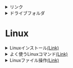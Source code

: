 <details>  
  <summary>リンク</summary>
    <a href="https://github.com/yuuki-naito/note/blob/main/test/README.md">git</a>
</details>
<details>  
  <summary> ドライブフォルダ </summary><div>
  
  <a href="https://drive.google.com/drive/folders/1gBcU39HoN8ojK4kbKTYJj8MxPPMXkJnQ?usp=drive_link">ドライブフォルダ</a>
  </div></details> 

# Linux #

<details>
<summary>Linuxインストール<a href="https://gitlab.com/pascaliaasia/pav-training-program/basic-program/-/blob/tool/linux_basic/02.Install Linux virtual env.md">(Link)</a>
</summary><div>

  ## 2. Install Linux virtual environment
  - WIndowsへのInstall
  1. WindowsへのLinux環境として、まずはUbuntuをInstallする。
  1. WindowsでLinuxを動作可能にするために、「スタート」「設定」「アプリと機能」(右上に)「プログラムと機能」より、「Windowsの機能の有効化と無効化を選択。下記画像の「Linux用Windowsサブシステム」を有効にする。
  ![image.png](https://boostnote.io/api/teams/R3VwmLMvj/files/763f82a1cfde77cd8728bced0b94c745ec1d792e3b24bfe6c25004b1bd4848a6-image.png)
  1. WindowsストアよりUbuntuを検索、インストールする。
  ![image.png](https://boostnote.io/api/teams/R3VwmLMvj/files/709620534e09e09149d2eac8efab9ebcd8b0ce1a2bd3718384e747fb585f1908-image.png)
  1. 少しの後、ユーザ名とPWを登録する。
  ![image.png](https://boostnote.io/api/teams/R3VwmLMvj/files/fcf7a2e3d5ce42bf74616605a2a904b824b3cb2a2f5d421450c8b72605129509-image.png)

  [!NOTE]
  ユーザ名には入力規則があり、今回の例では「.」が引っ掛かった<br>
  PWの設定の際の入力時には画面上にPWの文字列が表示されないので注意

  </div></details> 

<details>
<summary>よく使うLinuxコマンド<a href="https://gitlab.com/pascaliaasia/pav-training-program/basic-program/-/blob/tool/linux_basic/03.Most often using Linux commands.md">(Link)</a>
</summary><div>

## 3. Most often using Linux commands ##
- ### 主要なコマンド ###
  <details><summary>cat</summary><div>

  catコマンド(concatenateの略)<br>
  ファイルに記載されている内容をコマンドラインに出力する。<br>
  エディタを使って中身を見るよりも素早く中身を確認でき、中身を変えてしまう危険もない。<br>
  /etc/passwdディレクトリで試してみる。
  ```
  cat /etc/passwd
  ``` 

  ![image.png](https://boostnote.io/api/teams/R3VwmLMvj/files/3ec3cdad0a4d003b1d8185135672f5a6effd1f28e34d6bfe8a20aa4bfc7c5395-image.png)
[!note]
  対象のファイルについては、きちんと参照パスが現在位置から指定できる場所にいる必要がある。

  出力したいファイルの内容がコンソールの画面上よりも大きい場合には、「| less」オプションを指定することでlessモードに入ることができる<br>
  lessモードでは、十字キーやPageUp PageDownキーを使用してファイルの中身を閲覧可能になる。<br>
  lessモードはqキーで終了できる。
    </div></details>
    <details><summary>echo</summary><div>

      
      echoコマンドでは、文字列をコンソール画面に出力することができる。<br>
      例えば、環境変数として持っている下記のような変数の内容を出力することもできる。
      ```
      $USER    --ユーザ名
      $HOME    --ユーザのホームディレクトリ
      $PATH    --コマンド検索パス
      ```

      環境変数には、「ユーザ名」「ユーザのホームディレクトリ」や何かのコマンドで指定した際に、対応するディレクトリパスを検索・取得する「パス」の指定などが記載されている。
    [!NOTE]
     $PATH
      $PATHはコマンドサーチパスや、コマンド検索パスなどと呼ばれている。<br>
      Linuxの特徴として、**上記のパスに指定してあるディレクトリはパス名を省略してよい**という決まりがある。<br>
      Windowsと違い、カレントディレクトリにあったとしても**自分のファイルとは限らない**ため、コマンドを実行する際には必ずパス指定する必要がある。<br>

      下記のようにコマンドを実施してみる。
      ```
      echo $USER
      echo $HOME
      echo $PATH
      ```

      ![image.png](https://boostnote.io/api/teams/R3VwmLMvj/files/6bf8393f5deab9fde36ff4d226e4be15240403392337d6244d64f2d3091a83a6-image.png)
      ユーザ名、ホームディレクトリ、パス内容が出力された。<br>
      下記のコマンドではビープ音/アラート音が出力される。
      ```
      echo -e "\a"
      ```
      ファイルに書き込むこともできる。
      ```
      echo 'line1
      line2
      line3' > test02
      ```
      ![image.png](https://boostnote.io/api/teams/R3VwmLMvj/files/0c3dfc9c56fe4960ac9c6810c2f1f7d852a321bc0c7b486f2c6940fe4188d74b-image.png)
    [!NOTE]
     改行
      シングルクォート(')で囲むことで、改行を含めてテキストファイルとして書き込みができる。


      </div></details>
      <details><summary>alias</summary><div>

      aliasは別名という意味のコマンド。<br>
      コマンドや、コマンドをまとめたものなどに別名をつけ、一度のCallで呼び出すことができるようにする。
      ```
      alias hello = "echo my name is"    --「echo my name is」というコマンドとキーワードにhelloという名前を付ける。
      hello yuuki    --hello コマンドに文字列「yuuki」をつける
      ```
      
      ![image.png](https://boostnote.io/api/teams/R3VwmLMvj/files/fffbdfe29f3e68747f78412b91141d43a1d2e33aa5b01c230ebb0a732c7fbc88-image.png)
      `my name is yuuki    --出力結果`<br>
      定義した別名は、ターミナルの終了とともに定義も消える。<br>
      もし以後常に使いたいのであれば、ホームディレクトリ配下に「.bash_aliases」ファイルを作成し、定義を追加する。
      </div></details>
      <details><summary>curl</summary><div>

      URLやインターネットアドレスより、情報・ファイルを収集するツール。<br>
      デフォルトのLinuxには存在しない場合があるため、apt-getコマンドを使用してインストールする必要がある。<br>
      `sudo apt-get install curl        --管理者権限を使用してapt-getコマンドを使用し、curlツールをインストール`<br>
      ※管理者権限のPWを聞かれる。
      
      ![image.png](https://boostnote.io/api/teams/R3VwmLMvj/files/20c13578d002519a2ce9bf7ec327c1465d5cf09e0d8cdce2bde4e628e6c2cac1-image.png)
      実際に使ってみる。ここではGoogleのホームページより情報を取得する。
      ```
      curl https:://google.com -o google.com
      ```
      
      ![image.png](https://boostnote.io/api/teams/R3VwmLMvj/files/bf246605b625d416423eab439deff01d63c9b62063fd9f4f0f40c0a7c7dd62c3-image.png)
      取得結果を「google.com」という名前で格納しているので、確認する。
      
      ![image.png](https://boostnote.io/api/teams/R3VwmLMvj/files/2081afb77236bf0b3db9a671306f62c7c4ceb1758f6ddf6e443f51ac7d2fb1e1-image.png)
      コマンド実行中には、進行状況が出力されるため、不要な場合には,`-s`オプションをつける
        
      </div></details>
      <details><summary>df</summary><div>

      コンピュータ情報を出力するコマンド。<br>
      `-h`オプションをつけることで、人間が読める文字で出力され、`-x`オプションで指定したディレクトリを除外することも可能。
        
      ![image.png](https://boostnote.io/api/teams/R3VwmLMvj/files/39976196c789e03d28695a5a0da4a145248024af3803f62fce231ccc1be65cb1-image.png)

      </div></details>
      <details><summary>diff</summary><div>

      2つのテキストファイルを比較、差分を出力するコマンド。
      並べて表示するオプション`-y`、<br>
      幅の指定オプション`-W xx(Wは大文字xxは数字)`や、<br>
      記載内容が異なる点に焦点を当てるオプション`--suppress-common-lines`などがある。<br>
      ファイル作成から比較までを実施する。
      
      ![image.png](https://boostnote.io/api/teams/R3VwmLMvj/files/83e8eb892f7d0b5e4150e9e1de44130ef67c5d7314a2fc19b00e4a85c8f1bd0a-image.png)
        
      </div></details>
      <details><summary>exit</summary><div>

      ターミナル終了やシェルスクリプト実行終了、SSHのリモート接続の切断などで使用する。
      </div></details>
      
      <details><summary>find</summary><div>

      検索コマンド。<br>
      どのディレクトリから何のファイルを検索するかを指定することで実行可能。<br>
      ワイルドカードを使用することであいまい検索も可能で、`*`(任意の1文字以上)や、<br>
      `?`(任意の1文字)などを指定することで目的のファイルを探す。
      `-name` 名前の指定
      `-type` ファイルタイプの指定
      `-iname` 大文字小文字の区別なしでファイル名検索
      </div></details>
      
      <details><summary>finger</summary><div>

      ユーザの最終ログイン時刻、ユーザのホームディレクトリ、ユーザアカウントのフルネームなどのユーザ情報を表示する。
    [!NOTE]
      WindowsサブシステムのUnuntuでは正常動作しない可能性がある。<br>
      また、追加インストールの必要がある場合もある。<br>
      ※自環境では動作しなかった。

      
      </div></details>
      
      <details><summary>free</summary><div>

      freeコマンドは、メモリ使用量の情報が表示される。<br>
      RAMの情報などが表示され、`-h`オプションにて人が読めるようにできる。
      </div></details>
      
      <details><summary>grep</summary><div>

      grepコマンドは、一致検索を実施するコマンド。<br>
      ファイルの中身を確認することができるので、例えば、テキストの中に「line2」と書かれた行のあるファイル。といった検索が可能。
      ```
        grep "line2" *.txt
      ```
      
      ![image.png](https://boostnote.io/api/teams/R3VwmLMvj/files/1d9bf71777f4fe7c34f1b24a333043cb5b8a99bcdf64c1fe71f3e19ea2ebc32b-image.png)
      ※拡張子がないファイルもあるので、ファイル名は正確に指定する必要がある。

      </div></details>
      
      <details><summary>groups</summary><div>

      ユーザが何グループ化を表示
      </div></details>
      
      <details><summary>gzip</summary><div>

      ファイル圧縮コマンド。デフォルトでは元ファイルは削除される。<br>
      オリジナルを確保したまま保存する場合には、`-k`オプションを設定する。
      
      ![image.png](https://boostnote.io/api/teams/R3VwmLMvj/files/074c17eed5e9b78dc7ceb8fee1e367bf390fe227644f2b5659b974a67edc3b09-image.png)

      </div></details>
      
      <details><summary>head</summary><div>

      catに似たコマンドで、ファイルの先頭10行のみ出力する。<br>
      `-n xx`(xxは数字)オプションにて、表示行数を指定できる。
      </div></details>
      
      <details><summary>tail</summary><div>

      headの末尾Ver
      </div></details>
      
      <details><summary>history</summary><div>

      履歴コマンド。<br>
      発行したコマンドの履歴を表示する。<br>
      履歴にある`!`と行番号を指定することで指定のコマンドを繰り返すことができる。`!2`など<br>
      また、`!!`で1つ前のコマンドを繰り返せる。
      </div></details>
      
      <details><summary>kill</summary><div>

      実行中のタスクを停止することができる。
      使用するにはプロセスID(PID)を指定する必要がある。
      ```
      ps -aux | grep pav02
      ```
      sleepコマンドで発生させたプロセスを停止した画像。
        
      ![image.png](https://boostnote.io/api/teams/R3VwmLMvj/files/72a192fc9b123887453c7dbac22477de87847492573a786de9000a2e06256d6e-image.png)

      </div></details>
      
      <details><summary>less</summary><div>

      catコマンドの際にも触れたコマンド、エディタを開かずに中身を見ることができ、<br>
      ファイルの中身をキースクロールで確認可能。<br>
      `less [ファイル名]`とすることで、lessコマンド単体でも使用可能。<br>
      
      パイプでつなぐことで、ほかのコマンドの結果をlessで見ることも可能。<br>
      ```
        ls -l | less
      ```
      </div></details>
      
      <details><summary>man</summary><div>

      manコマンドは、lessコマンド画面の形式で、manコマンドの内容を表示する。<br>
      内容としては、指定したコマンドのユーザマニュアルが表示される
      ```
        man ls
      ```
      
      ![image.png](https://boostnote.io/api/teams/R3VwmLMvj/files/7c1929479d11482164dde82b2618778f0c8db7859f867af3b4310f6af8dcc71f-image.png)

      </div></details>
      
      <details><summary>passwd</summary><div>

      パスワード変更コマンド。新しいPWを入力する。<br>
      PWの変更になるので、他ユーザのPWを変更するには管理者権限が必要<br>
      
      </div></details>
      
      <details><summary>ping</summary><div>

      pingを実施するコマンド。IPやアドレスを指定する。
      ```
        ping google.com
      ```
      
      ![image.png](https://boostnote.io/api/teams/R3VwmLMvj/files/5498f7f10c4a1abcd04e9ad999cf0d2c0c7747af863e1ce117396601edf3da1a-image.png)
      `-c`オプションで指定の回数だけ実施することが可能<br>
      `Ctrl + C`で停止できる。
      </div></details>
      
      <details><summary>ps</summary><div>

      実行中のプロセスを表示するコマンド。デフォルトでは、現在のシェルでのプロセス一覧になる。<br>
      特定ユーザを表示するには`-u`オプションを指定する。<br>
      出力が長くなる可能性があるので、`| less`をつけることを推奨
      </div></details>
      
      <details><summary>shutdown</summary><div>

      システムのシャットダウンのコマンド。(Windowsアプリのターミナルでは仮想環境のため動作しない。)<br>
      実行すると1分以内にシステムが終了する。<br>
      今すぐに終了する際には、`now`パラメータを指定する。<br>
      shutdownをスケジュールすることもできる。スケジュールを設定すると、ログイン中のユーザすべてにブロードキャストされる。<br>
      シャットダウンを中止する場合には、`shutdown -c`を入力する。
        
      </div></details>
      
      <details><summary>SSH</summary><div>

      sshコマンドを使用して、Linuxのリモート操作が可能。<br>
      ssh接続には、ユーザ名、接続先IPアドレスorドメイン名の指定が必要。<br>
      ※仮想環境では動作しない可能性がある。
      </div></details>
      
      <details><summary>sudo</summary><div>

      root権限、管理者権限でコマンドを実行する際につけるコマンド。
      </div></details>
      
      <details><summary>tar</summary><div>

      複数ファイルをまとめて、1つのtarファイルと呼ばれるまとまりにするコマンド。<br>
      アーカイブファイルとも呼ばれ、基本的には圧縮をかけるが、非圧縮も可能。<br>

        | 短いオプション | 長いオプション | 意味 |
        | - | - | - |
        | -c | --create | 新しいアーカイブを作成する |
        | -r | --append | アーカイブの最後にファイルを追加する |
        | -A | --catenate, |
        | --concatenate | アーカイブにtarアーカイブを追加する |
        | -u | --update | アーカイブのファイルを更新する（アーカイブ内の同名ファイルより新しいものだけを追加する） |
        | -d | --diff, |
        | --compare | アーカイブとファイルシステムを比較する |
        | --delete | アーカイブから削除する |
        | -t | --list | アーカイブの内容の一覧を表示する |
        | -x | --extract,--get | アーカイブからファイルを抽出する |
        ```
      </div></details>
      
      <details><summary>top</summary><div>

      Linuxのマシン関連の情報をリアルタイムに表示する。<br>
      `E`キーを入力することで人間が見やすくできる。
      `Q`キーで終了する。
      </div></details>
      
      
      <details><summary>uname</summary><div>

      作業中のコンピュータにかかわるシステム情報を取得できる。
      ```
        -a  すべて表示
        -s  カーネルタイプ
        -r  カーネルリソース
        -v  バージョン
      ```
      </div></details>
      
      
      <details><summary>w</summary><div>

      ログインユーザ一覧
      </div></details>
      
      
      <details><summary>whoami</summary><div>

      現在のログインユーザがだれかを表示
      </div></details>
</div></details>

<details>
<summary>Linuxファイル操作<a href="https://gitlab.com/pascaliaasia/pav-training-program/basic-program/-/blob/tool/linux_basic/04.Working with Files and Directories.md">(Link)</a>
</summary><div>

## 4. Working with Files and Directories


- Linuxファイルシステムの機能<br>
  Linuxのファイルシステムは、ツリー構造で、最上位ディレクトリをルートと呼ぶ。<br>
  - パスの指定<br>
    Linuxのパスの指定はスラッシュを使用する。
  - パーティション、ディレクトリ、ドライブ<br>
    LinuxではWindowsのように、ドライブなのか、ネットワークドライブなのか、通常のディレクトリかを区別できない。
  - 大文字と小文字<br>
    Linuxでは大文字と小文字を区別する。
  - ファイル拡張子<br>
    ファイル拡張子は必須ではない
  - 隠しファイル<br>
    先頭に`.`をつけることで隠しファイルにすることができる。

1. ディレクトリの移動
    - `pwd`コマンドで現在地を取得する。<br>
    pwdには2つのオプションがある。<br>
    `-l` シンボリックリンクを解決しない。<br>
    `-p` シンボリックリンクなし、物理ディレクトリのみ表示

  [!NOTE]
    シンボリックリン区については次セクションに記載。
    コンピュータ上のファイル/フォルダを指し示すLinux上のファイル種別。Windowsのショートカットに似ている。

    - ディレクトリの移動には`cd`コマンドを使用する。<br>
      絶対パス、相対パスともに移動可能<br>
      また、自分のいるディレクトリの指定には`.`、一つ上のディレクトリには`..`で指定可能。<br>
      直前に作業をしていたディレクトリについては`-`で指定が可能である。
1. ファイルとディレクトリのリスト
    - ターミナルには基本的にはGUIがないので、ファイルリストについてはコマンドで取得する。<br>
    `ls`コマンドを使用する。このコマンドは別のパスも指定することが可能。
    `-l`オプションを使用することで、詳細情報を表示。<br>
  ![image.png](https://boostnote.io/api/teams/R3VwmLMvj/files/f401eff86786b094e8da2de3e0e144b40eaf0175166dcd1d8f09ef68037bb75a-image.png)
    先頭の10桁の文字列にはそれぞれ意味があり、1桁目がファイル属性、以降はそれぞれ3文字ずつ、所有者、グループ、他の人のアクセス権限(パーミッション)が表示されている。<br>
    1. ファイル種類<br>
    下記の属性がある。<br>
    `-`通常ファイル<br>
    `d`ディレクトリ<br>
    `l`シンボリックリンク<br>
    `c`キャラクタ型デバイスファイル(特殊ファイル)<br>
    `b`ブロック型デバイスファイル(特殊ファイル)<br>
    
    1. パーミッション<br>
    `r`読み出し<br>
    `w`書き込み<br>
    `x`実行許可
1. 作成と削除<br>
    - ディレクトリ<br>
  ディレクトリを作成する際には`mkdir`コマンドを使用する。<br>
  `-p`オプションを使用することで、存在しないディレクトリの配下にディレクトリを作成する。<br>
  つまり階層構造を丸ごと一度に作成可能ということ。
  
    - ファイル<br>
  まっさらな新しいファイルを作成するには`touch`コマンドを使用する。(空ファイル作成)<br>
  ファイル名を指定し、その名前の新しいファイルを作成する。
  
    - 削除<br>
  ディレクトリもファイルも、削除する際には共通のコマンドで削除が可能。<br>
  どちらも`rm`コマンドの後にディレクトリ名/ファイル名を指定する。<br>
  ただし、中身のあるディレクトリは削除できないので、ファイルごとディレクトリを強制的に削除する場合には、<br>
  `-rf`オプションを指定する。
  
1. コピーと移動<br>
  コピー/移動については、これも同じコマンドで実行可能である。<br>
    - コピー<br>
    `cp`コマンドでコピーを実行できる。<br>
    第一引数に元ネタ、第二引数に移動先のパス(絶対/相対)を指定する。
    
    - 移動
    `mv`コマンドで移動を実行できる。<br>
    引数の取り扱いは`cp`と同様<br>
    Windowsとの違いとして、「カット(切り取り)」という動作は存在しないので注意。

1. シンボリックリンク<br>
  Linuxでいう**リンク**とは、「ファイル名」と「実データ」との関係を表す。
  リンクには2種ある。
  
    - ハードリンク<br>
    対象ファイルのミラーリングとして、実物がオリジナルとコピーの2つあり、同期している状態。<br>
    オリジナルファイルで利用可能なデータにアクセスする。<br>
    元のファイルが移動/削除されたとしても、`inode`を参照しているためリンクへの影響はない。
  
    - ソフトリンク(シンボリックリンク)<br>
    ファイル名へのポインタとして機能するリンク。<br>
    オリジナルファイルで利用可能なデータにアクセスできない。<br>
    元のファイルが移動/削除されたりすると**無効になる**
    
    - inode<br>
    iノードとは、ファイルの所有者やサイズ、アクセス権限、作成日時、データ領域へのポインタなどの各種情報を記録するためのデータ。<br>
    とあるデータを**指し示す属性情報のデータ**のこと。属性情報
  
    - inode番号<br>
    inodeを指し示す番号。<br>
    上記のことからデータを見たい場合にシステム側では下記の手順で表示する。<br>
    １．ファイル名からinode番号をたどる<br>
    ２．inode番号からinodeをたどる<br>
    ３．inodeから実データをたどる<br>
    `ls -i`のコマンド+オプションで取得可能。
  
    - 各リンクの相違点を記載する。
    
    ![image.png](https://boostnote.io/api/teams/R3VwmLMvj/files/fb242444656360d00fe99d282423943f7a3c3524a1528062f0bbca1a05078702-image.png)
  
    [!NOTE]
      i ノード番号 – インデックス ノード番号は、Linux/Unix システム内のすべてのファイルに割り当てられる一意の番号です。<br>
      スーパーユーザー – スーパーユーザーには、通常のユーザーと比較してより多くの権限があります。ファイルの所有権を変更したり、アクセス許可を設定したりできます。
    :::
  
  1. リンクの作成方法<br>
    1. ソフトリンク(シンボリックリンク)<br>
      `ln -s <source><dest>`
    1. ハードリンク<br>
      `ln <source><dest>`
  
  1. ファイル/ディレクトリのサイズ
      - `du`コマンド<br>
      `du`コマンドを確認したいパスに対して使用するとファイル/ディレクトリのブロック数とサブディレクトリが表示される。<br>
      `-h`オプションで人間が読める形になる。<br>
      `-s`オプションでディレクトリの使用量の合計サイズを取得可能。<br>
      `-a`オプションを使用すると、すべてのファイルとディレクトリのディスク使用量が表示される。<br>
      どのオプションも`-h`と併用可能
  
        ![image.png](https://boostnote.io/api/teams/R3VwmLMvj/files/547c624625985e53aff9daf53167b816e86dd9fc1f565b760b0376250add7aa0-image.png)
  
- アクセス許可<br>
  - 所有権<br>
  Linuxには所有権という考え方があり、以下の所有者の別がある。
    1. ユーザ<br>
    ファイルの所有者。基本的には作成者。
    1. グループ<br>
    ユーザグループ。複数ユーザが属するグループ。グループ全員に権限が降られるので個別に設定する必要がなく、共同管理するような場合に使える。
    1. その他<br>
    ファイルの制作者でもグループでもないほかの人。Publicのイメージ。
  
  - アクセス許可<br>
  3タイプのアクセス権の設定が可能。
    1. 読み取り`r`(read)<br>
    ファイルやディレクトリを開いて中身を読み取る権利。
    1. 書き込み`w`(write)<br>
    ファイルやディレクトリの中身に書き込む(中身を変更する)権利。<br>
    権限のないディレクトリにはファイルを保存することもできない。<br>
    中身のファイルに書き込み権限があった場合には、**ファイルの中身**には書き込めるが、名前の変更や移動など<br>
    **ディレクトリ上で見れるファイルに何かしらの変更が入る動作はできない。**
    1. 実行`x`(execute)
  
    各ファイルやディレクトリの権限の確認については、`ls -l`コマンドにて確認ができる。<br>
    また、それぞれの権限のパターンごとに数字が割り振られていて、下記の表のとおりになる。
      ![image.png](https://boostnote.io/api/teams/R3VwmLMvj/files/34b592e5bb96eefc0066487578882b88f19b6dfdb08fe20c22d163489e7d10f3-image.png)

  - `chmod`コマンド<br>
    上記で確認していたアクセス権限の変更については、`chmod`コマンドを実行する。
    ```
      chmod [権限] [対象ファイル]
      chmod [対象ユーザ] [+/=/-] [(付与/設定/削除)権限] [対象ファイル]
      example
      chmod 755 test.txt
      chmod g+rw test.txt      ---グループユーザに対して、読み取りと書き込み権限を付与
    ```
    付与方法はそれぞれ下記の通り。
    
    ![image.png](https://boostnote.io/api/teams/R3VwmLMvj/files/1477c656cd158a4dd205a663b9b57797a45854b1efb25899c9cac9ba0920c9ce-image.png)
    上記の数字を、それぞれ[ユーザ(u)][グループ(g)][その他(o)]の順に数値で設定の上ファイルを指定する。
    もしくは個別にu/g/oを指定し、各ユーザに対して追加`+`、設定`=`、削除`-`を記述する。
  
  - 所有者の変更(`chown`)
    オーナーを変更することが可能
  - グループの変更(`chgrp`)
    グループを変更することが可能。
  
  - 注意点<br>
    このファイルには、/etc/groupシステムで定義されているすべてのグループが含まれています<br>
このコマンドを使用すると、groups自分がメンバーとなっているすべてのグループを検索できます。このコマンドについては前の章で説明しました。<br>
2 つのグループが同じファイルを所有することはできません。<br>
Linux にはネストされたグループがありません。あるグループが他のグループのサブグループになることはできません<br>
x-実行許可とは、ディレクトリに「入る」ことと、サブディレクトリへのアクセスが許可されることを意味します。<br>
  
      
  
  
  

</div></details>
